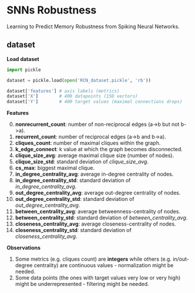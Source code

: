 # SNNs Robustness
Learning to Predict Memory Robustness from Spiking Neural Networks.

## dataset

**Load dataset**

```py
import pickle

dataset = pickle.load(open('RCN_dataset.pickle', 'rb'))

dataset['features'] # axis labels (metrics)
dataset['X'] 		# 400 datapoints (15D vectors)
dataset['Y'] 		# 400 target values (maximal connections drops)
```

**Features**

0. **nonrecurrent_count**: number of non-reciprocal edges (a->b but not b->a).
1. **recurrent_count**: number of reciprocal edges (a->b and b->a).
2. **cliques_count**: number of maximal cliques within the graph.
3. **k_edge_connect**: k value at which the graph becomes disconnected.
4. **clique_size_avg**: average maximal clique size (number of nodes).
5. **clique_size_std**: standard deviation of _clique_size_avg_.
6. **cs_max**: biggest maximal clique.
7. **in_degree_centrality_avg**: average in-degree centrality of nodes.
8. **in_degree_centrality_std**: standard deviation of _in_degree_centrality_avg_.
9. **out_degree_centrality_avg**: average out-degree centrality of nodes.
10. **out_degree_centrality_std**: standard deviation of _out_degree_centrality_avg_.
11. **between_centrality_avg**: average betweenness-centrality of nodes.
12. **between_centrality_std**: standard deviation of _between_centrality_avg_.
13. **closeness_centrality_avg**: average closeness-centrality of nodes.
14. **closeness_centrality_std**: standard deviation of _closeness_centrality_avg_.

**Observations**

1. Some metrics (e.g. cliques count) are **integers** while others (e.g. in/out-degree centrality) are continuous values - normalization might be needed.
2. Some data points (the ones with target values very low or very high) might be underrepresented - filtering might be needed.
